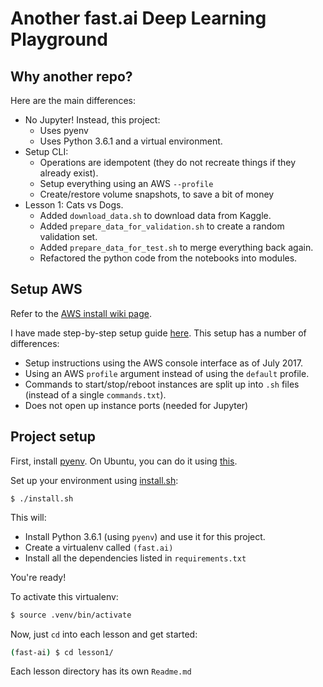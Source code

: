 # Another fast.ai Deep Learning Playground

## Why another repo?

Here are the main differences:
* No Jupyter! Instead, this project:
    * Uses pyenv
    * Uses Python 3.6.1 and a virtual environment.
* Setup CLI:
    * Operations are idempotent (they do not recreate things if they already exist).
    * Setup everything using an AWS `--profile`
    * Create/restore volume snapshots, to save a bit of money
* Lesson 1: Cats vs Dogs.
    * Added `download_data.sh` to download data from Kaggle.
    * Added `prepare_data_for_validation.sh` to create a random validation set.
    * Added `prepare_data_for_test.sh` to merge everything back again.
    * Refactored the python code from the notebooks into modules.

## Setup AWS

Refer to the [AWS install wiki page](http://wiki.fast.ai/index.php/AWS_install).

I have made step-by-step setup guide [here](setup/Readme.md). This setup has a number of differences:
* Setup instructions using the AWS console interface as of July 2017.
* Using an AWS `profile` argument instead of using the `default` profile.
* Commands to start/stop/reboot instances are split up into `.sh` files (instead of a single `commands.txt`).
* Does not open up instance ports (needed for Jupyter)


## Project setup

First, install [pyenv](https://github.com/pyenv/pyenv). On Ubuntu, you can do it using [this](pyenv_ubuntu.sh).

Set up your environment using [install.sh](install.sh):

```
$ ./install.sh
```

This will:
* Install Python 3.6.1 (using `pyenv`) and use it for this project.
* Create a virtualenv called `(fast.ai)`
* Install all the dependencies listed in `requirements.txt`

You're ready!

To activate this virtualenv:

```bash
$ source .venv/bin/activate
```

Now, just `cd` into each lesson and get started:

```bash
(fast-ai) $ cd lesson1/
```

Each lesson directory has its own `Readme.md`
